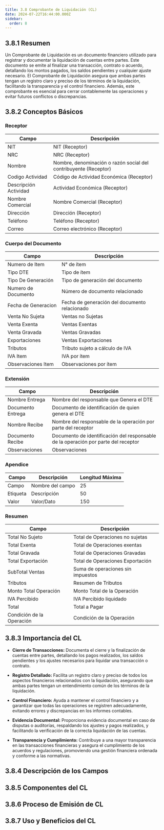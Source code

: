 ```yaml
---
title: 3.8 Comprobante de Liquidación (CL)
date: 2024-07-22T16:44:00.000Z
sidebar:
  order: 8
---
```

## 3.8.1 Resumen

Un Comprobante de Liquidación es un documento financiero utilizado para registrar y documentar la liquidación de cuentas entre partes. Este documento se emite al finalizar una transacción, contrato o acuerdo, detallando los montos pagados, los saldos pendientes y cualquier ajuste necesario. El Comprobante de Liquidación asegura que ambas partes tengan un registro claro y preciso de los términos de la liquidación, facilitando la transparencia y el control financiero. Además, este comprobante es esencial para cerrar contablemente las operaciones y evitar futuros conflictos o discrepancias.

## 3.8.2 Conceptos Básicos 

### Receptor

| Campo              | Descripción                                                             |
|--------------------|-------------------------------------------------------------------------|
| NIT                | NIT (Receptor)                                                           |
| NRC                | NRC (Receptor)                                                           |
| Nombre             | Nombre, denominación o razón social del contribuyente (Receptor)         |
| Codigo Actividad       | Código de Actividad Económica (Receptor)                                 |
| Descripción Actividad      | Actividad Económica (Receptor)                                           |
| Nombre Comercial    | Nombre Comercial (Receptor)                                              |
| Dirección          | Dirección (Receptor)                                                     |
| Teléfono           | Teléfono (Receptor)                                                      |
| Correo             | Correo electrónico (Receptor)                                             |


### Cuerpo del Documento

| Campo             | Descripción                                              |
|-------------------|----------------------------------------------------------|
| Numero de Item           | N° de ítem                                               |
| Tipo DTE           | Tipo de ítem                                             |
| Tipo De Generación    | Tipo de generación del documento                        |
| Numero de Documento   | Número de documento relacionado                         |
| Fecha de Generacion   | Fecha de generación del documento relacionado           |
| Venta No Sujeta        | Ventas no Sujetas                                       |
| Venta Exenta       | Ventas Exentas                                          |
| Venta Gravada      | Ventas Gravadas                                         |
| Exportaciones     | Ventas Exportaciones                                    |
| Tributos          | Tributo sujeto a cálculo de IVA                          |
| IVA Item           | IVA por ítem                                             |
| Observaciones Item           | Observaciones por ítem                                  |


### Extensión

| Campo         | Descripción                                                             |
|---------------|-------------------------------------------------------------------------|
| Nombre Entrega   | Nombre del responsable que Genera el DTE                                |
| Documento Entrega   | Documento de identificación de quien genera el DTE                      |
| Nombre Recibe    | Nombre del responsable de la operación por parte del receptor            |
| Documento Recibe    | Documento de identificación del responsable de la operación por parte del receptor |
| Observaciones | Observaciones                                                           |


### Apendice

| Campo    | Descripción     | Longitud Máxima |
|----------|-----------------|-----------------|
| Campo    | Nombre del campo | 25              |
| Etiqueta | Descripción     | 50              |
| Valor    | Valor/Dato      | 150             |


### Resumen

| Campo                  | Descripción                            |
|------------------------|----------------------------------------|
| Total No Sujeto             | Total de Operaciones no sujetas         |
| Total Exenta            | Total de Operaciones exentas            |
| Total Gravada           | Total de Operaciones Gravadas           |
| Total Exportación       | Total de Operaciones Exportación        |
| SubTotal Ventas         | Suma de operaciones sin impuestos       |
| Tributos               | Resumen de Tributos                     |
| Monto Total Operación    | Monto Total de la Operación             |
| IVA Percibido               | IVA Percibido liquidado                 |
| Total                  | Total a Pagar                           |
| Condición de la Operación     | Condición de la Operación               |



## 3.8.3 Importancia del CL
- **Cierre de Transacciones:** Documenta el cierre y la finalización de cuentas entre partes, detallando los pagos realizados, los saldos pendientes y los ajustes necesarios para liquidar una transacción o contrato.

- **Registro Detallado:** Facilita un registro claro y preciso de todos los aspectos financieros relacionados con la liquidación, asegurando que ambas partes tengan un entendimiento común de los términos de la liquidación.

- **Control Financiero:** Ayuda a mantener el control financiero y a garantizar que todas las operaciones se registren adecuadamente, evitando errores y discrepancias en los informes contables.

- **Evidencia Documental:** Proporciona evidencia documental en caso de disputas o auditorías, respaldando los ajustes y pagos realizados, y facilitando la verificación de la correcta liquidación de las cuentas.

- **Transparencia y Cumplimiento:** Contribuye a una mayor transparencia en las transacciones financieras y asegura el cumplimiento de los acuerdos y regulaciones, promoviendo una gestión financiera ordenada y conforme a las normativas.

## 3.8.4 Descripción de los Campos
## 3.8.5 Componentes del CL
## 3.8.6 Proceso de Emisión de CL
## 3.8.7 Uso y Beneficios del CL



